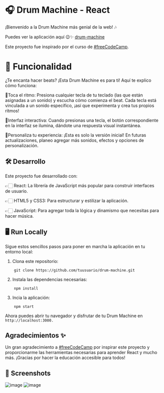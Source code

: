 # 🎧 Drum Machine - React

¡Bienvenido a la Drum Machine más genial de la web! 🎶

Puedes ver la aplicación aquí 😉✨ [drum-machine]()

Este proyecto fue inspirado por el curso de [#freeCodeCamp](https://www.freecodecamp.org/espanol/learn/front-end-development-libraries/front-end-development-libraries-projects/build-a-drum-machine). 

# 🚀 Funcionalidad
¿Te encanta hacer beats? ¡Esta Drum Machine es para ti! Aquí te explico cómo funciona:

🔷Toca el ritmo: Presiona cualquier tecla de tu teclado (las que están asignadas a un sonido) y escucha cómo comienza el beat. Cada tecla está vinculada a un sonido específico, ¡así que experimenta y crea tus propios ritmos!

🔷Interfaz interactiva: Cuando presionas una tecla, el botón correspondiente en la interfaz se ilumina, dándote una respuesta visual instantánea.

🔷Personaliza tu experiencia: ¡Esta es solo la versión inicial! En futuras actualizaciones, planeo agregar más sonidos, efectos y opciones de personalización.


## 🛠️ Desarrollo

Este proyecto fue desarrollado con:

👉🏻 React: La librería de JavaScript más popular para construir interfaces de usuario.

👉🏻 HTML5 y CSS3: Para estructurar y estilizar la aplicación.

👉🏻 JavaScript: Para agregar toda la lógica y dinamismo que necesitas para hacer música.

## 🖥️ Run Locally

Sigue estos sencillos pasos para poner en marcha la aplicación en tu entorno local:

1. Clona este repositorio: 
```
    git clone https://github.com/tuusuario/drum-machine.git
```
2. Instala las dependencias necesarias: 
```
    npm install
```
3. Incia la aplicación: 
```
    npm start
```

Ahora puedes abrir tu navegador y disfrutar de tu Drum Machine en `http://localhost:3000.`
## Agradecimientos ✨ 
Un gran agradecimiento a [#freeCodeCamp](https://www.freecodecamp.org/espanol/learn/front-end-development-libraries/) por inspirar este proyecto y proporcionarme las herramientas necesarias para aprender React y mucho más. ¡Gracias por hacer la educación accesible para todos!


## 📸 Screenshots
![image](https://github.com/user-attachments/assets/983a8006-c34f-45f1-85ce-162394f2c199)
![image](https://github.com/user-attachments/assets/d3a058d2-15ed-4df0-9258-38868636cf3b)
